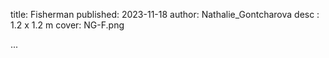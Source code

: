 title: Fisherman
published: 2023-11-18
author: Nathalie_Gontcharova
desc : 1.2 x 1.2 m
cover: NG-F.png

...






